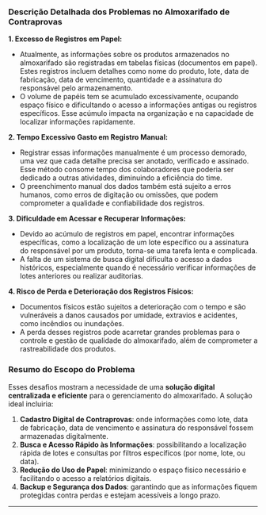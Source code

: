 ### Descrição Detalhada dos Problemas no Almoxarifado de Contraprovas

**1. Excesso de Registros em Papel:**
   - Atualmente, as informações sobre os produtos armazenados no almoxarifado são registradas em tabelas físicas (documentos em papel). Estes registros incluem detalhes como nome do produto, lote, data de fabricação, data de vencimento, quantidade e a assinatura do responsável pelo armazenamento.
   - O volume de papéis tem se acumulado excessivamente, ocupando espaço físico e dificultando o acesso a informações antigas ou registros específicos. Esse acúmulo impacta na organização e na capacidade de localizar informações rapidamente.

**2. Tempo Excessivo Gasto em Registro Manual:**
   - Registrar essas informações manualmente é um processo demorado, uma vez que cada detalhe precisa ser anotado, verificado e assinado. Esse método consome tempo dos colaboradores que poderia ser dedicado a outras atividades, diminuindo a eficiência do time.
   - O preenchimento manual dos dados também está sujeito a erros humanos, como erros de digitação ou omissões, que podem comprometer a qualidade e confiabilidade dos registros.

**3. Dificuldade em Acessar e Recuperar Informações:**
   - Devido ao acúmulo de registros em papel, encontrar informações específicas, como a localização de um lote específico ou a assinatura do responsável por um produto, torna-se uma tarefa lenta e complicada.
   - A falta de um sistema de busca digital dificulta o acesso a dados históricos, especialmente quando é necessário verificar informações de lotes anteriores ou realizar auditorias.

**4. Risco de Perda e Deterioração dos Registros Físicos:**
   - Documentos físicos estão sujeitos a deterioração com o tempo e são vulneráveis a danos causados por umidade, extravios e acidentes, como incêndios ou inundações.
   - A perda desses registros pode acarretar grandes problemas para o controle e gestão de qualidade do almoxarifado, além de comprometer a rastreabilidade dos produtos.

### Resumo do Escopo do Problema

Esses desafios mostram a necessidade de uma **solução digital centralizada e eficiente** para o gerenciamento do almoxarifado. A solução ideal incluiria:

1. **Cadastro Digital de Contraprovas**: onde informações como lote, data de fabricação, data de vencimento e assinatura do responsável fossem armazenadas digitalmente.
2. **Busca e Acesso Rápido às Informações**: possibilitando a localização rápida de lotes e consultas por filtros específicos (por nome, lote, ou data).
3. **Redução do Uso de Papel**: minimizando o espaço físico necessário e facilitando o acesso a relatórios digitais.
4. **Backup e Segurança dos Dados**: garantindo que as informações fiquem protegidas contra perdas e estejam acessíveis a longo prazo. 

--- 